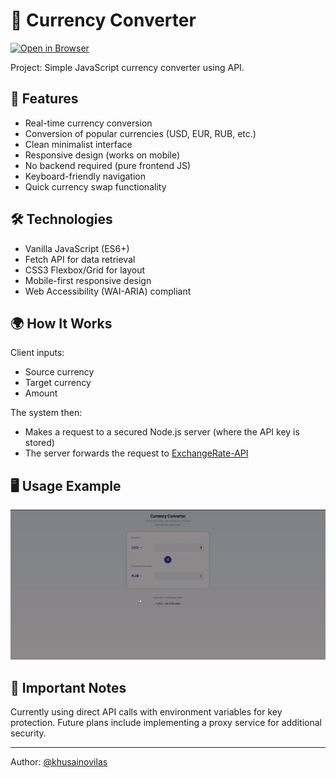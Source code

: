 # 💱 Currency Converter

[![Open in Browser](https://img.shields.io/badge/Open-Live_Site-blue?logo=google-chrome)](https://khusainovilas.github.io/exchange-rate-app)

Project: Simple JavaScript currency converter using API.

## 🚀 Features

- Real-time currency conversion
- Conversion of popular currencies (USD, EUR, RUB, etc.)
- Clean minimalist interface
- Responsive design (works on mobile)
- No backend required (pure frontend JS)
- Keyboard-friendly navigation
- Quick currency swap functionality

## 🛠️ Technologies

- Vanilla JavaScript (ES6+)
- Fetch API for data retrieval
- CSS3 Flexbox/Grid for layout
- Mobile-first responsive design
- Web Accessibility (WAI-ARIA) compliant

## 🌍 How It Works

Client inputs:
- Source currency
- Target currency
- Amount

The system then:
- Makes a request to a secured Node.js server (where the API key is stored)
- The server forwards the request to [ExchangeRate-API](https://www.exchangerate-api.com/)

## 🖥️ Usage Example

![Application demo](demo.gif)

## 📌 Important Notes

Currently using direct API calls with environment variables for key protection. Future plans include implementing a proxy service for additional security.

---

Author: [@khusainovilas](https://github.com/khusainovilas)